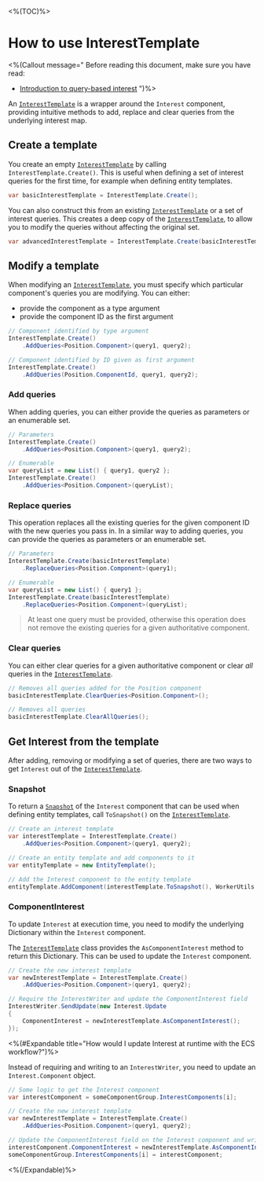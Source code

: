 <%(TOC)%>

# How to use InterestTemplate

<%(Callout message="
Before reading this document, make sure you have read:

  * [Introduction to query-based interest]({{.Site.BaseURL}}/modules/qbi-helper/intro-to-qbi)
")%>

An [`InterestTemplate`]({{.Site.BaseURL}}/api/query-based-interest/interest-template) is a wrapper around the `Interest` component, providing intuitive methods to add, replace and clear queries from the underlying interest map.

## Create a template

You create an empty [`InterestTemplate`]({{.Site.BaseURL}}/api/query-based-interest/interest-template) by calling `InterestTemplate.Create()`. This is useful when defining a set of interest queries for the first time, for example when defining entity templates.

```csharp
var basicInterestTemplate = InterestTemplate.Create();
```

You can also construct this from an existing [`InterestTemplate`]({{.Site.BaseURL}}/api/query-based-interest/interest-template) or a set of interest queries. This creates a deep copy of the [`InterestTemplate`]({{.Site.BaseURL}}/api/query-based-interest/interest-template), to allow you to modify the queries without affecting the original set.

```csharp
var advancedInterestTemplate = InterestTemplate.Create(basicInterestTemplate);
```

## Modify a template

When modifying an [`InterestTemplate`]({{.Site.BaseURL}}/api/query-based-interest/interest-template), you must specify which particular component's queries you are modifying. You can either:

* provide the component as a type argument
* provide the component ID as the first argument

```csharp
// Component identified by type argument
InterestTemplate.Create()
    .AddQueries<Position.Component>(query1, query2);

// Component identified by ID given as first argument
InterestTemplate.Create()
    .AddQueries(Position.ComponentId, query1, query2);
```

### Add queries

When adding queries, you can either provide the queries as parameters or an enumerable set.

```csharp
// Parameters
InterestTemplate.Create()
    .AddQueries<Position.Component>(query1, query2);

// Enumerable
var queryList = new List() { query1, query2 };
InterestTemplate.Create()
    .AddQueries<Position.Component>(queryList);
```

### Replace queries

This operation replaces all the existing queries for the given component ID with the new queries you pass in. In a similar way to adding queries, you can provide the queries as parameters or an enumerable set.

```csharp
// Parameters
InterestTemplate.Create(basicInterestTemplate)
    .ReplaceQueries<Position.Component>(query1);

// Enumerable
var queryList = new List() { query1 };
InterestTemplate.Create(basicInterestTemplate)
    .ReplaceQueries<Position.Component>(queryList);
```

> At least one query must be provided, otherwise this operation does not remove the existing queries for a given authoritative component.

### Clear queries

You can either clear queries for a given authoritative component or clear _all_ queries in the [`InterestTemplate`]({{.Site.BaseURL}}/api/query-based-interest/interest-template).

```csharp
// Removes all queries added for the Position component
basicInterestTemplate.ClearQueries<Position.Component>();

// Removes all queries
basicInterestTemplate.ClearAllQueries();
```

## Get Interest from the template

After adding, removing or modifying a set of queries, there are two ways to get `Interest` out of the [`InterestTemplate`]({{.Site.BaseURL}}/api/query-based-interest/interest-template).

### Snapshot

To return a [`Snapshot`]({{.Site.BaseURL}}/api/core/snapshot) of the `Interest` component that can be used when defining entity templates, call `ToSnapshot()` on the [`InterestTemplate`]({{.Site.BaseURL}}/api/query-based-interest/interest-template).

```csharp
// Create an interest template
var interestTemplate = InterestTemplate.Create()
    .AddQueries<Position.Component>(query1, query2);

// Create an entity template and add components to it
var entityTemplate = new EntityTemplate();

// Add the Interest component to the entity template
entityTemplate.AddComponent(interestTemplate.ToSnapshot(), WorkerUtils.UnityGameLogic);
```

### ComponentInterest

To update `Interest` at execution time, you need to modify the underlying Dictionary within the `Interest` component.

The [`InterestTemplate`]({{.Site.BaseURL}}/api/query-based-interest/interest-template) class provides the `AsComponentInterest` method to return this Dictionary. This can be used to update the `Interest` component.

```csharp
// Create the new interest template
var newInterestTemplate = InterestTemplate.Create()
    .AddQueries<Position.Component>(query1, query2);

// Require the InterestWriter and update the ComponentInterest field
InterestWriter.SendUpdate(new Interest.Update
{
    ComponentInterest = newInterestTemplate.AsComponentInterest();
});
```

<%(#Expandable title="How would I update Interest at runtime with the ECS workflow?")%>

Instead of requiring and writing to an `InterestWriter`, you need to update an `Interest.Component` object.

```csharp
// Some logic to get the Interest component
var interestComponent = someComponentGroup.InterestComponents[i];

// Create the new interest template
var newInterestTemplate = InterestTemplate.Create()
    .AddQueries<Position.Component>(query1, query2);

// Update the ComponentInterest field on the Interest component and write back the component
interestComponent.ComponentInterest = newInterestTemplate.AsComponentInterest();
someComponentGroup.InterestComponents[i] = interestComponent;
```

<%(/Expandable)%>
